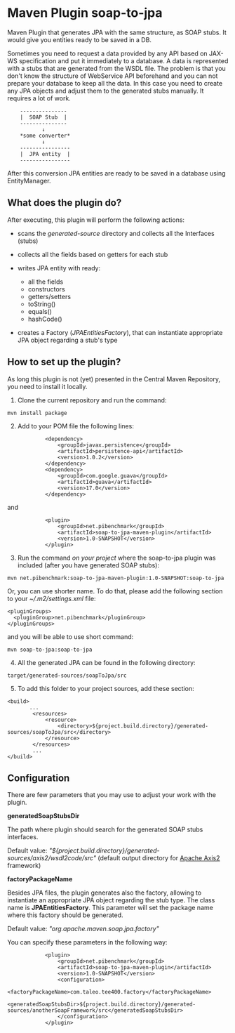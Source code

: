 Maven Plugin soap-to-jpa
===========

Maven Plugin that generates JPA with the same structure, as SOAP stubs. It would give you entities ready to be saved in a DB.

Sometimes you need to request a data provided by any API based on JAX-WS specification and put it immediately to a database. A data is represented 
with a stubs that are generated from the WSDL file. The problem is that you don't know the structure of WebService API beforehand and 
you can not prepare your database to keep all the data. In this case you need to create any JPA objects and adjust them
to the generated stubs manually. It requires a lot of work.

```
    ---------------
    |  SOAP Stub  |
    ---------------
           ↓
    *some converter*
           ↓
    ----------------
    |  JPA entity  |
    ----------------
```

After this conversion JPA entities are ready to be saved in a database using EntityManager.

What does the plugin do?
------

After executing, this plugin will perform the following actions:

* scans the *generated-source* directory and collects all the Interfaces (stubs)
* collects all the fields based on getters for each stub
* writes JPA entity with ready:

    * all the fields
    * constructors 
    * getters/setters
    * toString()
    * equals()
    * hashCode()
  
* creates a Factory (*JPAEntitiesFactory*), that can instantiate appropriate JPA object regarding a stub's type

How to set up the plugin?
-----

As long this plugin is not (yet) presented in the Central Maven Repository, you need to install it locally.

1. Clone the current repository and run the command:

 ```
 mvn install package
 ```

2. Add to your POM file the following lines:

```
            <dependency>
                <groupId>javax.persistence</groupId>
                <artifactId>persistence-api</artifactId>
                <version>1.0.2</version>
            </dependency>
            <dependency>
                <groupId>com.google.guava</groupId>
                <artifactId>guava</artifactId>
                <version>17.0</version>
            </dependency>
```

and

``` 
            <plugin>
                <groupId>net.pibenchmark</groupId>
                <artifactId>soap-to-jpa-maven-plugin</artifactId>
                <version>1.0-SNAPSHOT</version>
            </plugin>
```

3. Run the command *on your project* where the soap-to-jpa plugin was included (after you have generated SOAP stubs):
 
 
 ```
 mvn net.pibenchmark:soap-to-jpa-maven-plugin:1.0-SNAPSHOT:soap-to-jpa
 ```
 
 Or, you can use shorter name. To do that, please add the following section to your *~/.m2/settings.xml* file:
 
 ```
 <pluginGroups>
   <pluginGroup>net.pibenchmark</pluginGroup>
 </pluginGroups>
 ```
 
 and you will be able to use short command:
 
 ```
 mvn soap-to-jpa:soap-to-jpa
 ```
 
4. All the generated JPA can be found in the following directory:
 
 ```
 target/generated-sources/soapToJpa/src
 ```
 
5. To add this folder to your project sources, add these section:
 
 ```
 <build>
        ...
         <resources>
             <resource>
                 <directory>${project.build.directory}/generated-sources/soapToJpa/src</directory>
             </resource>
         </resources>
         ...
</build>
```
 
Configuration
-----
 
There are few parameters that you may use to adjust your work with the plugin.
 
**generatedSoapStubsDir**

The path where plugin should search for the generated SOAP stubs interfaces.

Default value: *"${project.build.directory}/generated-sources/axis2/wsdl2code/src"* (default output directory for [Apache Axis2](http://axis.apache.org/axis2/java/core) framework)

**factoryPackageName**

Besides JPA files, the plugin generates also the factory, allowing to instantiate an appropriate JPA object regarding the stub type. The class name is **JPAEntitiesFactory**.
This parameter will set the package name where this factory should be generated.

Default value: *"org.apache.maven.soap.jpa.factory"*

You can specify these parameters in the following way:

```
            <plugin>
                <groupId>net.pibenchmark</groupId>
                <artifactId>soap-to-jpa-maven-plugin</artifactId>
                <version>1.0-SNAPSHOT</version>
                <configuration>
                    <factoryPackageName>com.taleo.tee400.factory</factoryPackageName>
                    <generatedSoapStubsDir>${project.build.directory}/generated-sources/anotherSoapFramework/src</generatedSoapStubsDir>
                </configuration>
            </plugin>
```